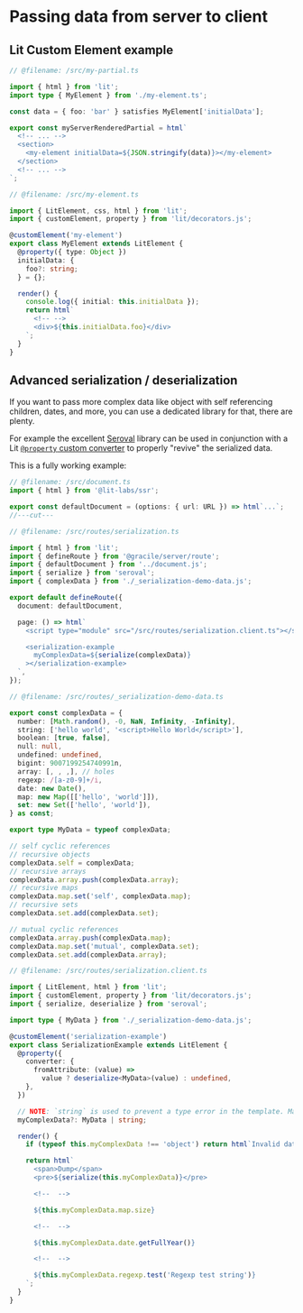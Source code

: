 # Passing data from server to client

## Lit Custom Element example

```ts twoslash
// @filename: /src/my-partial.ts

import { html } from 'lit';
import type { MyElement } from './my-element.ts';

const data = { foo: 'bar' } satisfies MyElement['initialData'];

export const myServerRenderedPartial = html`
  <!-- ... -->
  <section>
    <my-element initialData=${JSON.stringify(data)}></my-element>
  </section>
  <!-- ... -->
`;

// @filename: /src/my-element.ts

import { LitElement, css, html } from 'lit';
import { customElement, property } from 'lit/decorators.js';

@customElement('my-element')
export class MyElement extends LitElement {
  @property({ type: Object })
  initialData: {
    foo?: string;
  } = {};

  render() {
    console.log({ initial: this.initialData });
    return html`
      <!-- -->
      <div>${this.initialData.foo}</div>
    `;
  }
}
```

## Advanced serialization / deserialization

If you want to pass more complex data like object with self referencing children,
dates, and more, you can use a dedicated library for that, there are plenty.

For example the excellent [Seroval](https://github.com/lxsmnsyc/seroval) library can be used in conjunction with a Lit [`@property` custom converter](https://lit.dev/docs/components/properties/#conversion-converter) to properly "revive" the serialized data.

This is a fully working example:

```ts twoslash
// @filename: /src/document.ts
import { html } from '@lit-labs/ssr';

export const defaultDocument = (options: { url: URL }) => html`...`;
//---cut---

// @filename: /src/routes/serialization.ts

import { html } from 'lit';
import { defineRoute } from '@gracile/server/route';
import { defaultDocument } from '../document.js';
import { serialize } from 'seroval';
import { complexData } from './_serialization-demo-data.js';

export default defineRoute({
  document: defaultDocument,

  page: () => html`
    <script type="module" src="/src/routes/serialization.client.ts"></script>

    <serialization-example
      myComplexData=${serialize(complexData)}
    ></serialization-example>
  `,
});

// @filename: /src/routes/_serialization-demo-data.ts

export const complexData = {
  number: [Math.random(), -0, NaN, Infinity, -Infinity],
  string: ['hello world', '<script>Hello World</script>'],
  boolean: [true, false],
  null: null,
  undefined: undefined,
  bigint: 9007199254740991n,
  array: [, , ,], // holes
  regexp: /[a-z0-9]+/i,
  date: new Date(),
  map: new Map([['hello', 'world']]),
  set: new Set(['hello', 'world']),
} as const;

export type MyData = typeof complexData;

// self cyclic references
// recursive objects
complexData.self = complexData;
// recursive arrays
complexData.array.push(complexData.array);
// recursive maps
complexData.map.set('self', complexData.map);
// recursive sets
complexData.set.add(complexData.set);

// mutual cyclic references
complexData.array.push(complexData.map);
complexData.map.set('mutual', complexData.set);
complexData.set.add(complexData.array);

// @filename: /src/routes/serialization.client.ts

import { LitElement, html } from 'lit';
import { customElement, property } from 'lit/decorators.js';
import { serialize, deserialize } from 'seroval';

import type { MyData } from './_serialization-demo-data.js';

@customElement('serialization-example')
export class SerializationExample extends LitElement {
  @property({
    converter: {
      fromAttribute: (value) =>
        value ? deserialize<MyData>(value) : undefined,
    },
  })

  // NOTE: `string` is used to prevent a type error in the template. Maybe a more elegant solution can be achieved.
  myComplexData?: MyData | string;

  render() {
    if (typeof this.myComplexData !== 'object') return html`Invalid data`;

    return html`
      <span>Dump</span>
      <pre>${serialize(this.myComplexData)}</pre>

      <!--  -->

      ${this.myComplexData.map.size}

      <!--  -->

      ${this.myComplexData.date.getFullYear()}

      <!--  -->

      ${this.myComplexData.regexp.test('Regexp test string')}
    `;
  }
}
```
